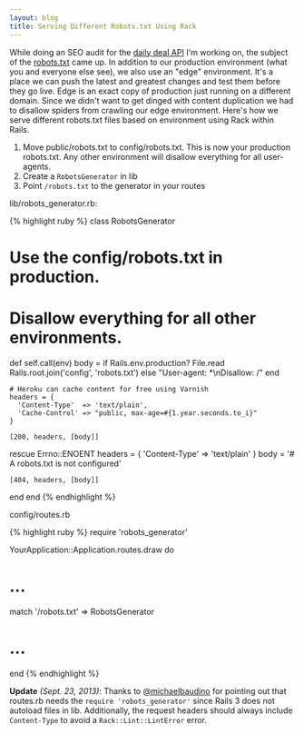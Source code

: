 ```yaml
---
layout: blog
title: Serving Different Robots.txt Using Rack
---
```


While doing an SEO audit for the [daily deal API][1] I'm working on, the subject of the [robots.txt][2] came up. In addition to our production environment (what you and everyone else see), we also use an "edge" environment. It's a place we can push the latest and greatest changes and test them before they go live. Edge is an exact copy of production just running on a different domain. Since we didn't want to get dinged with content duplication we had to disallow spiders from crawling our edge environment. Here's how we serve different robots.txt files based on environment using Rack within Rails.

1. Move public/robots.txt to config/robots.txt. This is now your production robots.txt. Any other environment will disallow everything for all user-agents.
2. Create a `RobotsGenerator` in lib
3. Point `/robots.txt` to the generator in your routes

lib/robots_generator.rb:

{% highlight ruby %}
class RobotsGenerator
  # Use the config/robots.txt in production.
  # Disallow everything for all other environments.
  def self.call(env)
    body = if Rails.env.production?
      File.read Rails.root.join('config', 'robots.txt')
    else
      "User-agent: *\nDisallow: /"
    end

    # Heroku can cache content for free using Varnish
    headers = {
      'Content-Type'  => 'text/plain',
      'Cache-Control' => "public, max-age=#{1.year.seconds.to_i}"
    }

    [200, headers, [body]]
  rescue Errno::ENOENT
    headers = { 'Content-Type' => 'text/plain' }
    body    = '# A robots.txt is not configured'

    [404, headers, [body]]
  end
end
{% endhighlight %}

config/routes.rb

{% highlight ruby %}
require 'robots_generator'

YourApplication::Application.routes.draw do
  # ...

  match '/robots.txt' => RobotsGenerator

  # ...
end
{% endhighlight %}

**Update** *(Sept. 23, 2013)*: Thanks to [@michaelbaudino][3] for pointing out that
routes.rb needs the `require 'robots_generator'` since Rails 3 does not autoload files
in lib. Additionally, the request headers should always include `Content-Type` to avoid
a `Rack::Lint::LintError` error. 

[1]: http://www.sqoot.com/
[2]: http://www.robotstxt.org/
[3]: https://twitter.com/michaelbaudino
